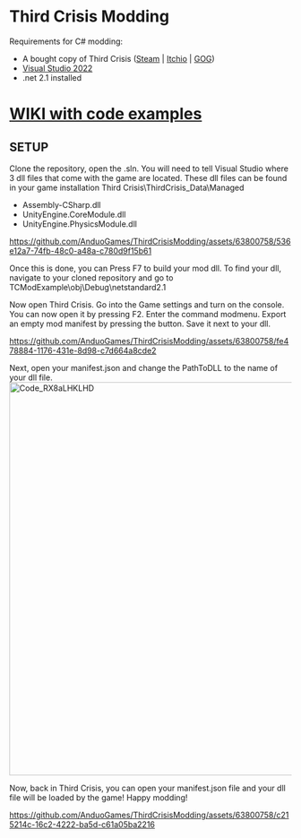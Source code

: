 # Third Crisis Modding

Requirements for C# modding:
- A bought copy of Third Crisis ([Steam](https://store.steampowered.com/app/1260820/Third_Crisis/) | [Itchio](https://anduogames.itch.io/third-crisis) | [GOG](https://www.gog.com/en/game/third_crisis))
- [Visual Studio 2022](https://visualstudio.microsoft.com/downloads/)
- .net 2.1 installed



# [<b>WIKI with code examples</b>](https://github.com/AnduoGames/ThirdCrisisModding/wiki)



<h2>SETUP</h2>

Clone the repository, open the .sln. You will need to tell Visual Studio where 3 dll files that come with the game are located. These dll files can be found in your game installation Third Crisis\ThirdCrisis_Data\Managed
- Assembly-CSharp.dll
- UnityEngine.CoreModule.dll
- UnityEngine.PhysicsModule.dll

https://github.com/AnduoGames/ThirdCrisisModding/assets/63800758/536e12a7-74fb-48c0-a48a-c780d9f15b61

Once this is done, you can Press F7 to build your mod dll. To find your dll, navigate to your cloned repository and go to 
TCModExample\obj\Debug\netstandard2.1

Now open Third Crisis.
Go into the Game settings and turn on the console. You can now open it by pressing F2. Enter the command modmenu.
Export an empty mod manifest by pressing the button. Save it next to your dll.

https://github.com/AnduoGames/ThirdCrisisModding/assets/63800758/fe478884-1176-431e-8d98-c7d664a8cde2

Next, open your manifest.json and change the PathToDLL to the name of your dll file.
<img width="702" alt="Code_RX8aLHKLHD" src="https://github.com/AnduoGames/ThirdCrisisModding/assets/63800758/ccd0932d-6181-4147-907d-d16b1079195e">

Now, back in Third Crisis, you can open your manifest.json file and your dll file will be loaded by the game!
Happy modding!

https://github.com/AnduoGames/ThirdCrisisModding/assets/63800758/c215214c-16c2-4222-ba5d-c61a05ba2216

